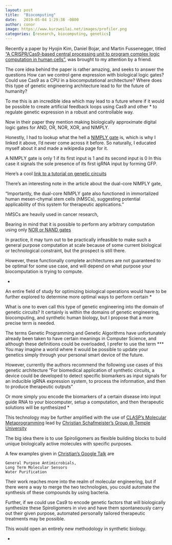 ```yaml
---
layout: post
title:  "Biocomputing"
date:   2019-05-04 1:29:38 -0800
author: conor
image: https://www.kurzweilai.net/images/profiler.png
categories: [research, biocomputing, genetics]
---
```


Recently a paper by Hyojin Kim, Daniel Bojar, and Martin Fussenegger, titled
 [“A CRISPR/Cas9-based central processing unit to program complex logic computation in human cells”](https://www.pnas.org/content/116/15/7214), was brought to my attention by a friend.

The core idea behind the paper is rather amazing, and seeks to answer the questions
How can we control gene expression with biological logic gates?
Could use Cas9 as a CPU in a biocomputational architecture?
Where does this type of genetic engineering architecture lead to for the future of humanity?

To me this is an incredible idea which may lead to a future where if it would be possible to create artificial feedback loops using Cas9 and other * to regulate genetic expression in a robust and controllable way.

Now in their paper they mention making biologically approximate digital logic gates for AND, OR, NOR, XOR, and NIMPLY.

Honestly, I had to lookup what the hell a [NIMPLY gate](https://en.wikipedia.org/wiki/NIMPLY_gate) is, which is why I linked it above, I’d never come across it before.
So naturally, I educated myself about it and made a wikipedia page for it.

A NIMPLY gate is only 1 if its first input is 1 and its second input is 0
In this case it signals the sole presence of its first igRNA input by forming GFP.

Here’s a cool [link to a tutorial on genetic circuits](http://www2.cds.caltech.edu/~murray/waitwhat/tutorial.html)

There’s an interesting note in the article about the dual-core NIMPLY gate, 

“Importantly, the dual-core NIMPLY gate also functioned in immortalized human mesen-chymal stem cells (hMSCs), suggesting potential applicability of this system for therapeutic applications.”

hMSCs are heavily used in cancer research, 

Bearing in mind that it is possible to perform any arbitrary computation using only [NOR or NAND gates](https://en.wikipedia.org/wiki/Functional_completeness)


In practice, it may turn out to be practically infeasible to make such a general purpose computation at scale because of some current biological or technological constraint, but the prospect is still there.

However, these functionally complete architectures are not guaranteed to be optimal for some use case, and will depend on what purpose your biocomputation is trying to compute.

*

An entire field of study for optimizing biological operations would have to be further explored to determine more optimal ways to perform certain *

What is one to even call this type of genetic engineering into the domain of genetic circuits?
It certainly is within the domains of genetic engineering, biocomputing, and synthetic human biology, but I propose that a more precise term is needed.

The terms Genetic Programming and Genetic Algorithms have unfortunately already been taken to have certain meanings in Computer Science, and although these definitions could be overloaded, I prefer to use the term ***
You may imagine a world where it would be possible to update your genetics simply through your personal smart device of the future.


However, currently the authors recommend the following use cases of this genetic architecture
“For biomedical application of synthetic circuits, a device could be developed to detect specific biomarkers as input signals for an inducible igRNA expression system, to process the information, and then to produce therapeutic outputs” 

Or more simply you encode the biomarkers of a certain disease into input guide RNA to your biocomputer, setup a computation, and then therapeutic solutions will be synthesized *

This technology may be further amplified with the use of [CLASP’s Molecular Metaprogramming](https://github.com/clasp-developers/clasp)
lead by [Christian Schafmeister’s Group @ Temple University](https://chem.cst.temple.edu/schafmeister.html)

The big idea there is to use Spiroligomers as flexible building blocks to build unique biologically active molecules with specific purposes.

A few examples given in [Christian’s Google Talk](https://www.youtube.com/watch?v=8X69_42Mj-g) are 

    General Purpose Antimicrobials,
    Long Term Molecular Sensors
    Water Purification 

Their work reaches more into the realm of molecular engineering, but if there were a way to merge the two technologies, you could automate the synthesis of these compounds by using bacteria.

Further, if we could use Cas9 to encode genetic factors that will biologically synthesize these Spiroligomers in vivo and have them spontaneously carry out their given purpose, automated personally tailored therapeutic treatments may be possible.

This would open an entirely new methodology in synthetic biology.

* 







